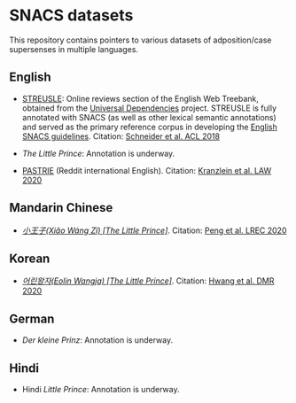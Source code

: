 # SNACS datasets

This repository contains pointers to various datasets of adposition/case supersenses in multiple languages.

## English

* [STREUSLE](https://github.com/nert-nlp/streusle/): Online reviews section of the English Web Treebank, obtained from the [Universal Dependencies](http://universaldependencies.org/) project. STREUSLE is fully annotated with SNACS (as well as other lexical semantic annotations) and served as the primary reference corpus in developing the [English SNACS guidelines](https://arxiv.org/abs/1704.02134). Citation: [Schneider et al. ACL 2018](http://aclweb.org/anthology/P18-1018)

* _The Little Prince_: Annotation is underway.

* [PASTRIE](https://github.com/nert-nlp/pastrie) (Reddit international English). Citation: [Kranzlein et al. LAW 2020](https://www.aclweb.org/anthology/2020.law-1.10)

## Mandarin Chinese

* [_小王子(Xiǎo Wáng Zǐ) [The Little Prince]_](https://github.com/nert-nlp/Chinese-SNACS/). Citation: [Peng et al. LREC 2020](https://www.aclweb.org/anthology/2020.lrec-1.733)

## Korean

* [_어린왕자(Eolin Wangja) [The Little Prince]_](https://github.com/jdch00/k-snacs). Citation: [Hwang et al. DMR 2020](https://www.aclweb.org/anthology/2020.dmr-1.6)

## German

* _Der kleine Prinz_: Annotation is underway.

## Hindi

* Hindi _Little Prince_: Annotation is underway.
